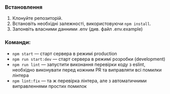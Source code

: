 ### Встановлення

1. Клонуйте репозиторій.
2. Встановіть необхідні залежності, використовуючи `npm install`.
3. Запонвіть власними данними .env (див. файл .env.example)

### Команди:

- `npm start` &mdash; старт сервера в режимі production
- `npm run start:dev` &mdash; старт сервера в режимі розробки (development)
- `npm run lint` &mdash; запустити виконання перевірки коду з eslint, необхідно виконувати перед кожним PR та виправляти всі помилки лінтера
- `npm lint:fix` &mdash; та ж перевірка лінтера, але з автоматичними виправленнями простих помилок

